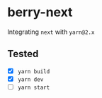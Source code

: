 # berry-next

Integrating `next` with `yarn@2.x`

## Tested
* [x] `yarn build`
* [x] `yarn dev`
* [ ] `yarn start`